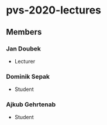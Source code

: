 # pvs-2020-lectures

## Members

### Jan Doubek
 * Lecturer

### Dominik Sepak
 * Student

### Ajkub Gehrtenab
 * Student